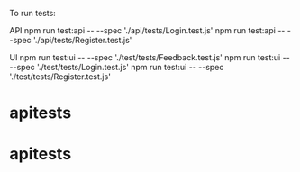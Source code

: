 To run tests: 

API 
npm run test:api -- --spec './api/tests/Login.test.js'
npm run test:api -- --spec './api/tests/Register.test.js'

UI 
npm run test:ui -- --spec './test/tests/Feedback.test.js'
npm run test:ui -- --spec './test/tests/Login.test.js'
npm run test:ui -- --spec './test/tests/Register.test.js'
# apitests
# apitests
